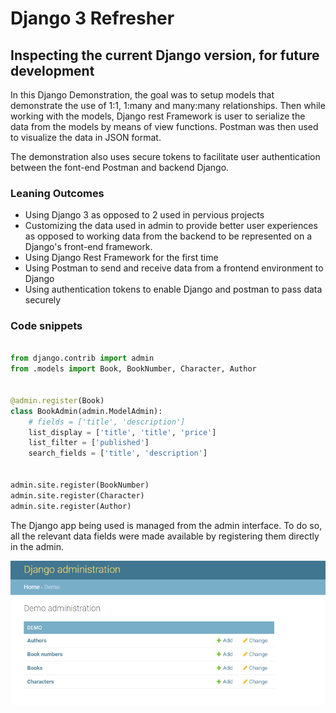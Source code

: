 # Django 3 Refresher

## Inspecting the current Django version, for future development

In this Django Demonstration, the goal was to setup models that demonstrate the use of 1:1, 1:many and many:many relationships.  Then while working with the models, Django rest Framework is user to serialize the data from the models by means of view functions.  Postman was then used to visualize the data in JSON format.

The demonstration also uses secure tokens to facilitate user authentication between the font-end Postman and backend Django.

### Leaning Outcomes

- Using Django 3 as opposed to 2 used in pervious projects
- Customizing the data used in admin to provide better user experiences as opposed to working data from the backend to be represented on a Django's front-end framework.
- Using Django Rest Framework for the first time
- Using Postman to send and receive data from a frontend environment to Django
- Using authentication tokens to enable Django and postman to pass data securely

### Code snippets

``` python

from django.contrib import admin
from .models import Book, BookNumber, Character, Author


@admin.register(Book)
class BookAdmin(admin.ModelAdmin):
    # fields = ['title', 'description']
    list_display = ['title', 'title', 'price']
    list_filter = ['published']
    search_fields = ['title', 'description']


admin.site.register(BookNumber)
admin.site.register(Character)
admin.site.register(Author)

```

The Django app being used is managed from the admin interface.  To do so, all the relevant data fields were made available by registering them directly in the admin.

![Admin](https://github.com/ddeveloper72/django3-refresher/blob/master/static/img/admin-1.png "Demo from admin")